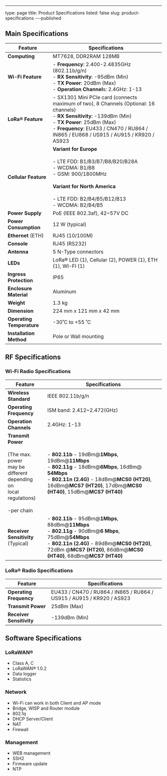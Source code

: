 ---
type: page
title: Product Specifications
listed: false
slug: product-specifications
---published

## Main Specifications

| **Feature** | **Specifications** | 
| ---- | ---- | 
| **Computing** | MT7628, DDR2RAM 128MB | 
| **Wi-Fi Feature** | - **Frequency**: 2.400-2.4835GHz (802.11b/g/n)<br>- **RX Sensitivity**: -95dBm (Min)<br>- **TX Power**: 20dBm (Max)<br>- **Operation Channel**s: 2.4GHz: 1-13 | 
| **LoRa® Feature** | - SX1301 Mini PCIe card (connects maximum of two), 8 Channels (Optional: 16 channels)<br>- **RX Sensitivity**: -139dBm (Min)<br>- **TX Power**: 25dBm (Max)<br>- **Frequency**: EU433 / CN470 / RU864 / IN865 / EU868 / US915 / AU915 / KR920 / AS923 | 
| **Cellular Feature** | **Variant for Europe**<br><br>- LTE FDD: B1/B3/B7/B8/B20/B28A <br>- WCDMA: B1/B8 <br>- GSM: 900/1800MHz<br><br>**Variant for North America**<br><br>- LTE FDD: B2/B4/B5/B12/B13 <br>- WCDMA: B2/B4/B5 | 
| **Power Supply** | PoE (IEEE 802.3af), 42~57V DC | 
| **Power Consumption** | 12 W (typical) | 
| **Ethernet** (ETH) | RJ45 (10/100M) | 
| **Console** | RJ45 (RS232) | 
| **Antenna** | 5 N-Type connectors | 
| **LEDs** | LoRa® LED (1), Cellular (2), POWER (1), ETH (1), WI-FI (1) | 
| **Ingress Protection** | IP65 | 
| **Enclosure Material** | Aluminum | 
| **Weight** | 1.3 kg | 
| **Dimension** | 224 mm x 121 mm x 42 mm | 
| **Operating Temperature** | -30˚C to +55 ˚C | 
| **Installation Method** | Pole or Wall mounting | 


## RF Specifications

### Wi-Fi Radio Specifications

| **Feature** | **Specifications** | 
| ---- | ---- | 
| **Wireless Standard** | IEEE 802.11b/g/n | 
| **Operating Frequency** | ISM band: 2.412~2.472(GHz) | 
| **Operation Channels** | 2.4GHz: 1-13 | 
| **Transmit Power**<br><br>(The max. <br>power<br>may be <br>different depending <br>on<br>local regulations)<br><br>-per chain | - **802.11b** - 19dBm@**1Mbps**, 19dBm@**11Mbps**<br>- **802.11g** - 18dBm@**6Mbps**, 16dBm@ **54Mbps**<br>- **802.11n (2.4G)** - 18dBm@**MCS0 (HT20)**, 16dBm@**MCS7 (HT20)**, 17dBm@**MCS0 (HT40)**, 15dBm@**MCS7 (HT40)** | 
| **Receiver<br>Sensitivity** <br>(Typical) | - **802.11b** - 95dBm@**1Mbps**, 88dBm@**11Mbps**<br>- **802.11g** - 90dBm@**6 Mbps**, 75dBm@**54Mbps**<br>- **802.11n (2.4G)** - 89dBm@**MCS0 (HT20)**, 72dBm @**MCS7 (HT20)**, 86dBm@**MCS0 (HT40)**, 68dBm@**MCS7 (HT40)** | 


### LoRa® Radio Specifications

| **Feature** | **Specifications** | 
| ---- | ---- | 
| **Operating Frequency** | EU433 / CN470 / RU864 / IN865 / RU864 / US915 / AU915 / KR920 / AS923 | 
| **Transmit Power** | 25dBm (Max) | 
| **Receiver Sensitivity** | -139dBm (Min) | 


## Software Specifications

### LoRaWAN®

- Class A, C 
- LoRaWAN® 1.0.2 
- Data logger
- Statistics

### Network

- Wi-Fi can work in both Client and AP mode
- Bridge, WISP and Router module
- 802.1q
- DHCP Server/Client
- NAT
- Firewall 

### Management

- WEB management
- SSH2
- Firmware update
- NTP

